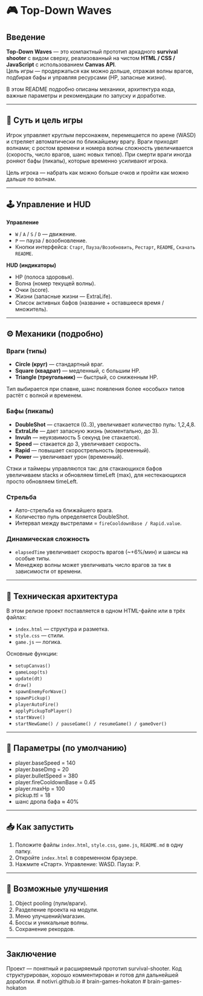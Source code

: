 
# 🎮 Top-Down Waves

## Введение

**Top-Down Waves** — это компактный прототип аркадного **survival shooter** с видом сверху, реализованный на чистом **HTML / CSS / JavaScript** с использованием **Canvas API**.  
Цель игры — продержаться как можно дольше, отражая волны врагов, подбирая бафы и управляя ресурсами (HP, запасные жизни).

В этом README подробно описаны механики, архитектура кода, важные параметры и рекомендации по запуску и доработке.

---

## 🎯 Суть и цель игры

Игрок управляет круглым персонажем, перемещается по арене (WASD) и стреляет автоматически по ближайшему врагу. Враги приходят волнами; с ростом времени и номера волны сложность увеличивается (скорость, число врагов, шанс новых типов). При смерти враги иногда роняют бафы (пикапы), которые временно усиливают игрока.

Цель игрока — набрать как можно больше очков и пройти как можно дальше по волнам.

---

## 🕹️ Управление и HUD

**Управление**
- `W` / `A` / `S` / `D` — движение.
- `P` — пауза / возобновление.
- Кнопки интерфейса: `Старт`, `Пауза/Возобновить`, `Рестарт`, `README`, `Скачать README`.

**HUD (индикаторы)**
- HP (полоса здоровья).
- Волна (номер текущей волны).
- Очки (score).
- Жизни (запасные жизни — ExtraLife).
- Список активных бафов (название + оставшееся время / множитель).

---

## ⚙️ Механики (подробно)

### Враги (типы)
- **Circle (круг)** — стандартный враг.
- **Square (квадрат)** — медленный, с большим HP.
- **Triangle (треугольник)** — быстрый, со сниженным HP.

Тип выбирается при спавне, шанс появления более «особых» типов растёт с волной и временем.

### Бафы (пикапы)
- **DoubleShot** — стакается (0..3), увеличивает количество пуль: 1,2,4,8.
- **ExtraLife** — дает запасную жизнь (моментально, до 3).
- **Invuln** — неуязвимость 5 секунд (не стакается).
- **Speed** — стакается до 3, увеличивает скорость.
- **Rapid** — повышает скорострельность (временный).
- **Power** — увеличивает урон (временный).

Стэки и таймеры управляются так: для стакающихся бафов увеличиваем stacks и обновляем timeLeft (max), для нестекающихся просто обновляем timeLeft.

### Стрельба
- Авто-стрельба на ближайшего врага.
- Количество пуль определяется DoubleShot.
- Интервал между выстрелами = `fireCooldownBase / Rapid.value`.

### Динамическая сложность
- `elapsedTime` увеличивает скорость врагов (~+6%/мин) и шансы на особые типы.
- Менеджер волны может увеличивать число врагов за тик в зависимости от времени.

---

## 🧩 Техническая архитектура

В этом релизе проект поставляется в одном HTML-файле или в трёх файлах:
- `index.html` — структура и разметка.
- `style.css` — стили.
- `game.js` — логика.

Основные функции:
- `setupCanvas()`
- `gameLoop(ts)`
- `update(dt)`
- `draw()`
- `spawnEnemyForWave()`
- `spawnPickup()`
- `playerAutoFire()`
- `applyPickupToPlayer()`
- `startWave()`
- `startNewGame() / pauseGame() / resumeGame() / gameOver()`

---

## 🔢 Параметры (по умолчанию)

- player.baseSpeed = 140
- player.baseDmg = 20
- player.bulletSpeed = 380
- player.fireCooldownBase = 0.45
- player.maxHp = 100
- pickup.ttl = 18
- шанс дропа бафа ≈ 40%

---

## 📥 Как запустить

1. Положите файлы `index.html`, `style.css`, `game.js`, `README.md` в одну папку.
2. Откройте `index.html` в современном браузере.
3. Нажмите «Старт». Управление: WASD. Пауза: P.

---

## 🔮 Возможные улучшения

1. Object pooling (пули/враги).
2. Разделение проекта на модули.
3. Меню улучшений/магазин.
4. Боссы и уникальные волны.
5. Сохранение рекордов.

---

## Заключение

Проект — понятный и расширяемый прототип survival-shooter. Код структурирован, хорошо комментирован и готов для дальнейшей доработки.
#   n o t i v r i . g i t h u b . i o 
 
 #   b r a i n - g a m e s - h o k a t o n 
 
 #   b r a i n - g a m e s - h o k a t o n 
 
 
